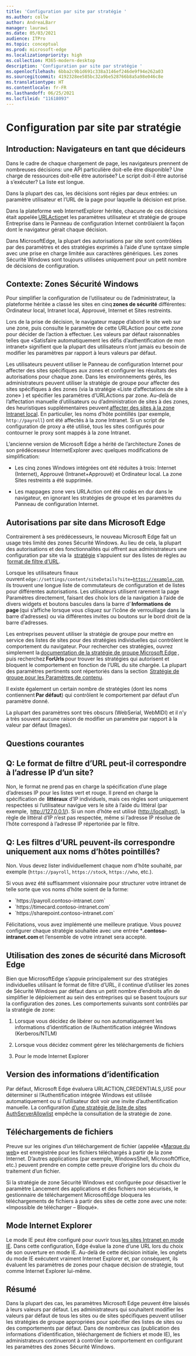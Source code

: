 ```yaml
---
title: 'Configuration par site par stratégie '
ms.author: collw
author: AndreaLBarr
manager: laurawi
ms.date: 05/03/2021
audience: ITPro
ms.topic: conceptual
ms.prod: microsoft-edge
ms.localizationpriority: high
ms.collection: M365-modern-desktop
description: 'Configuration par site par stratégie '
ms.openlocfilehash: 6bba2c9b1d691c338a3146ef246de9f94e262a03
ms.sourcegitcommit: 4192328ee585bc32a9be528766b8a5a98e046c8e
ms.translationtype: HT
ms.contentlocale: fr-FR
ms.lasthandoff: 06/25/2021
ms.locfileid: "11618093"
---
```

# <a name="persite-configuration-by-policy"></a>Configuration par site par stratégie

## <a name="introduction-browsers-as-decision-makers"></a>Introduction: Navigateurs en tant que décideurs

Dans le cadre de chaque chargement de page, les navigateurs prennent de nombreuses décisions: une API particulière doit-elle être disponible? Une charge de ressources doit-elle être autorisée? Le script doit-il être autorisé à s’exécuter? La liste est longue.

Dans la plupart des cas, les décisions sont régies par deux entrées: un paramètre utilisateur et l’URL de la page pour laquelle la décision est prise.

Dans la plateforme web InternetExplorer héritée, chacune de ces décisions était appelée [URLAction](/previous-versions/windows/internet-explorer/ie-developer/platform-apis/ms537178%28v%3dvs.85%29)et les paramètres utilisateur et stratégie de groupe Entreprise dans le Panneau de configuration Internet contrôlaient la façon dont le navigateur gérait chaque décision.  

Dans MicrosoftEdge, la plupart des autorisations par site sont contrôlées par des paramètres et des stratégies exprimés à l’aide d’une syntaxe simple avec une prise en charge limitée aux caractères génériques. Les zones Sécurité Windows sont toujours utilisées uniquement pour un petit nombre de décisions de configuration.

## <a name="background-windows-security-zones"></a>Contexte: Zones Sécurité Windows

Pour simplifier la configuration de l’utilisateur ou de l’administrateur, la plateforme héritée a classé les sites en cinq **zones de sécurité** différentes: Ordinateur local, Intranet local, Approuvé, Internet et Sites restreints.

Lors de la prise de décision, le navigateur mappe d’abord le site web sur une zone, puis consulte le paramètre de cette URLAction pour cette zone pour décider de l’action à effectuer. Les valeurs par défaut raisonnables telles que «Satisfaire automatiquement les défis d’authentification de mon intranet» signifient que la plupart des utilisateurs n’ont jamais eu besoin de modifier les paramètres par rapport à leurs valeurs par défaut.

Les utilisateurs peuvent utiliser le Panneau de configuration Internet pour affecter des sites spécifiques aux zones et configurer les résultats des autorisations pour chaque zone. Dans les environnements gérés, les administrateurs peuvent utiliser la stratégie de groupe pour affecter des sites spécifiques à des zones (via la stratégie «Liste d’affectations de site à zone» ) et spécifier les paramètres d’URLActions par zone. Au-delà de l’affectation manuelle d’utilisateurs ou d’administration de sites à des zones, des heuristiques supplémentaires peuvent [affecter des sites à la zone Intranet local](/archive/blogs/ieinternals/the-intranet-zone). En particulier, les noms d’hôte pointillés (par exemple, `http://payroll`) ont été affectés à la zone Intranet. Si un script de configuration de proxy a été utilisé, tous les sites configurés pour contourner le proxy sont mappés à la zone Intranet.

L’ancienne version de Microsoft Edge a hérité de l’architecture Zones de son prédécesseur InternetExplorer avec quelques modifications de simplification:

- Les cinq zones Windows intégrées ont été réduites à trois: Internet (Internet), Approuvé (Intranet+Approuvé) et Ordinateur local. La zone Sites restreints a été supprimée.

- Les mappages zone vers URLAction ont été codés en dur dans le navigateur, en ignorant les stratégies de groupe et les paramètres du Panneau de configuration Internet.

## <a name="per-site-permissions-in-the-microsoft-edge"></a>Autorisations par site dans Microsoft Edge

Contrairement à ses prédécesseurs, le nouveau Microsoft Edge fait un usage très limité des zones Sécurité Windows. Au lieu de cela, la plupart des autorisations et des fonctionnalités qui offrent aux administrateurs une configuration par site via la  [stratégie](/deployedge/microsoft-edge-policies) s’appuient sur des listes de règles au  [format de filtre d’URL](/DeployEdge/edge-learnmmore-url-list-filter%20format).

Lorsque les utilisateurs finaux ouvrent <code>edge://settings/content/siteDetails?site=https://example.com</code>, ils trouvent une longue liste de commutateurs de configuration et de listes pour différentes autorisations. Les utilisateurs utilisent rarement la page Paramètres directement, faisant des choix lors de la navigation à l’aide de divers widgets et boutons bascules dans la barre d’ **Informations de page** (qui s’affiche lorsque vous cliquez sur l’icône de verrouillage dans la barre d’adresses) ou via différentes invites ou boutons sur le bord droit de la barre d’adresses.

Les entreprises peuvent utiliser la stratégie de groupe pour mettre en service des listes de sites pour des stratégies individuelles qui contrôlent le comportement du navigateur. Pour rechercher ces stratégies, ouvrez simplement la [documentation de la stratégie de groupe Microsoft Edge](/deployedge/microsoft-edge-policies) , puis recherchez **ForUrls** pour trouver les stratégies qui autorisent et bloquent le comportement en fonction de l’URL du site chargée. La plupart des paramètres pertinents sont répertoriés dans la section  [Stratégie de groupe pour les Paramètres de contenu](/deployedge/microsoft-edge-policies#content-settings).

Il existe également un certain nombre de stratégies (dont les noms contiennent **Par défaut**) qui contrôlent le comportement par défaut d’un paramètre donné.

La plupart des paramètres sont très obscurs (WebSerial, WebMIDI) et il n’y a très souvent aucune raison de modifier un paramètre par rapport à la valeur par défaut (Images).

## <a name="common-questions"></a>Questions courantes

## <a name="q-can-the-url-filter-format-match-on-a-sites-ip-address"></a>Q: Le format de filtre d’URL peut-il correspondre à l’adresse IP d’un site?

Non, le format ne prend pas en charge la spécification d’une plage d’adresses IP pour les listes vert et rouge. Il prend en charge la spécification de  **littéraux** d’IP individuels, mais ces règles sont uniquement respectées si l’utilisateur navigue vers le site à l’aide du littéral (par exemple,  <http://127.0.0.1/>). Si un nom d’hôte est utilisé (<http://localhost>), la règle de littéral d’IP n’est pas respectée, même si l’adresse IP résolue de l’hôte correspond à l’adresse IP répertoriée par le filtre.

## <a name="q-can-url-filters-matchjustdotless-host-names"></a>Q: Les filtres d’URL peuvent-ils correspondre uniquement aux noms d’hôtes pointillés?

Non. Vous devez lister individuellement chaque nom d’hôte souhaité, par exemple (`https://payroll`, `https://stock`, `https://who`, etc.).

Si vous avez été suffisamment visionnaire pour structurer votre intranet de telle sorte que vos noms d’hôte soient de la forme:

- <div style="display: inline">`https://payroll.contoso-intranet.com`</div>

- <div style="display: inline">`https://timecard.contoso-intranet.com`</div>

- <div style="display: inline">`https://sharepoint.contoso-intranet.com`</div>

Félicitations, vous avez implémenté une meilleure pratique. Vous pouvez configurer chaque stratégie souhaitée avec une entrée ***.contoso-intranet.com** et l’ensemble de votre intranet sera accepté.

## <a name="use-of-security-zones-inthe-microsoft-edge"></a>Utilisation des zones de sécurité dans Microsoft Edge

Bien que MicrosoftEdge s’appuie principalement sur des stratégies individuelles utilisant le format de filtre d’URL, il continue d’utiliser les zones de Sécurité Windows par défaut dans un petit nombre d’endroits afin de simplifier le déploiement au sein des entreprises qui se basent toujours sur la configuration des zones. Les comportements suivants sont contrôlés par la stratégie de zone:

1. Lorsque vous décidez de libérer ou non automatiquement les informations d’identification de l’Authentification intégrée Windows (Kerberos/NTLM)

2. Lorsque vous décidez comment gérer les téléchargements de fichiers

3. Pour le mode Internet Explorer

## <a name="credential-release"></a>Version des informations d’identification

Par défaut, Microsoft Edge évaluera URLACTION_CREDENTIALS_USE pour déterminer si l’Authentification intégrée Windows est utilisée automatiquement ou si l’utilisateur doit voir une invite d’authentification manuelle. La configuration [d’une stratégie de liste de sites AuthServerAllowlist](/deployedge/microsoft-edge-policies#authserverallowlist) empêche la consultation de la stratégie de zone.

## <a name="file-downloads"></a>Téléchargements de fichiers

Preuve sur les origines d’un téléchargement de fichier (appelée «[Marque du web](https://textslashplain.com/2016/04/04/downloads-and-the-mark-of-the-web/)» est enregistrée pour les fichiers téléchargés à partir de la zone Internet. D’autres applications (par exemple, WindowsShell, MicrosoftOffice, etc.) peuvent prendre en compte cette preuve d’origine lors du choix du traitement d’un fichier.

Si la stratégie de zone Sécurité Windows est configurée pour désactiver le paramètre Lancement des applications et des fichiers non sécurisés, le gestionnaire de téléchargement MicrosoftEdge bloquera les téléchargements de fichiers à partir des sites de cette zone avec une note: «Impossible de télécharger – Bloqué».  

## <a name="ie-mode"></a>Mode Internet Explorer

Le mode IE peut être configuré pour ouvrir tous [les sites Intranet en mode IE](/deployedge/edge-ie-mode#configure-all-intranet-sites). Dans cette configuration, Edge évalue la zone d’une URL lors du choix de son ouverture en mode IE. Au-delà de cette décision initiale, les onglets du mode IE exécutent vraiment Internet Explorer et, par conséquent, ils évaluent les paramètres de zones pour chaque décision de stratégie, tout comme Internet Explorer lui-même.

## <a name="summary"></a>Résumé

Dans la plupart des cas, les paramètres Microsoft Edge peuvent être laissés à leurs valeurs par défaut. Les administrateurs qui souhaitent modifier les valeurs par défaut de tous les sites ou de sites spécifiques peuvent utiliser les stratégies de groupe appropriées pour spécifier des listes de sites ou des comportements par défaut. Dans de nombreux cas (publication des informations d’identification, téléchargement de fichiers et mode IE), les administrateurs continueront à contrôler le comportement en configurant les paramètres des zones Sécurité Windows.
